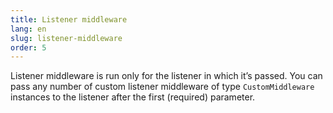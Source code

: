 ```yaml
---
title: Listener middleware
lang: en
slug: listener-middleware
order: 5
---
```


Listener middleware is run only for the listener in which it’s passed. You can pass any number of custom listener middleware of type `CustomMiddleware` instances to the listener after the first (required) parameter.